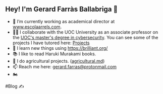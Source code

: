 ## Hey! I'm Gerard Farràs Ballabriga 👋

- 🔭 I’m currently working as academical director at www.escolaarrels.com.
- 👨‍🏫 I collaborate with the UOC University as an associate professor on the [UOC's master's degree in cybersecurity](https://www.uoc.edu/ca/estudis/masters/master-universitari-ciberseguretat-privadesa). You can see some of the projects I have tutored here: [Projects](https://openaccess.uoc.edu/browse?type=author&authority=3a61c5e6-7445-428a-a2af-7b3e2870e61d)
- 🌱 I learn new things using https://brilliant.org/
- 📚 I like to read Haruki Murakami books.
- 🌿 I do agricultural projects. ([agricultural.md](https://github.com/gfarrasb/gfarrasb/blob/main/agricultural.md))
- 📫 Reach me here: gerard.farras@protonmail.com
- 🏍️


#Blog ✍️
